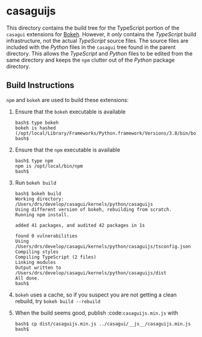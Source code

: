 # casaguijs

This directory contains the build tree for the TypeScript portion of the
`casagui` extensions for [Bokeh](https://bokeh.org/). However, it *only*
contains the _TypeScript_ build infrastructure, not the actual _TypeScript_
source files. The source files are included with the _Python_ files in the
`casagui` tree found in the parent directory. This allows the _TypeScript_
and _Python_ files to be edited from the same directory and keeps the
`npm` clutter out of the _Python_ package directory.

## Build Instructions

`npm` and `bokeh` are used to build these extensions:

1. Ensure that the `bokeh` executable is available
   ```
   bash$ type bokeh
   bokeh is hashed (/opt/local/Library/Frameworks/Python.framework/Versions/3.8/bin/bokeh)
   bash$
   ```
2. Ensure that the `npm` executable is available
   ```
   bash$ type npm
   npm is /opt/local/bin/npm
   bash$
   ```
2. Run `bokeh build`
   ```
   bash$ bokeh build
   Working directory: /Users/drs/develop/casagui/kernels/python/casaguijs
   Using different version of bokeh, rebuilding from scratch.
   Running npm install.

   added 41 packages, and audited 42 packages in 1s

   found 0 vulnerabilities
   Using /Users/drs/develop/casagui/kernels/python/casaguijs/tsconfig.json
   Compiling styles
   Compiling TypeScript (2 files)
   Linking modules
   Output written to /Users/drs/develop/casagui/kernels/python/casaguijs/dist
   All done.
   bash$
   ```
3. `bokeh` uses a cache, so if you suspect you are not getting a clean rebuild, try `bokeh build --rebuild`

4. When the build seems good, publish :code:`casaguijs.min.js` with
   ```
   bash$ cp dist/casaguijs.min.js ../casagui/__js__/casaguijs.min.js
   bash$
   ```
